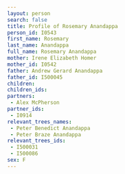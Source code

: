 ```yaml
---
layout: person
search: false
title: Profile of Rosemary Anandappa
person_id: I0543
first_name: Rosemary
last_name: Anandappa
full_name: Rosemary Anandappa
mother: Irene Elizabeth Homer
mother_id: I0542
father: Andrew Gerard Anandappa
father_id: I500045
children:
children_ids:
partners:
 - Alex McPherson
partner_ids:
 - I0914
relevant_trees_names:
 - Peter Benedict Anandappa
 - Peter Braze Anandappa
relevant_trees_ids:
 - I500031
 - I500086
sex: F
---
```


